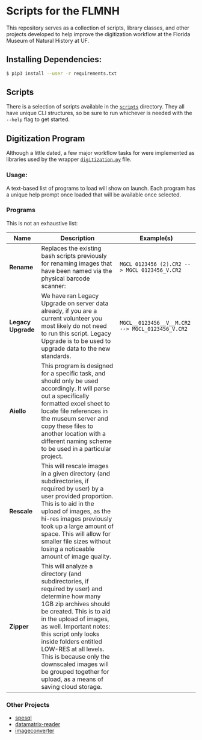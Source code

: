 # Scripts for the FLMNH

This repository serves as a collection of scripts, library classes, and other projects developed to help improve the digitization workflow at the Florida Museum of Natural History at UF.

## Installing Dependencies:

```sh
$ pip3 install --user -r requirements.txt
```

## Scripts

There is a selection of scripts available in the [`scripts`](https://github.com/FLMNH-MGCL/digitization/tree/main/scripts) directory. They all have unique CLI structures, so be sure to run whichever is needed with the `--help` flag to get started.

## Digitization Program

Although a little dated, a few major workflow tasks for were implemented as libraries used by the wrapper [`digitization.py`](https://github.com/FLMNH-MGCL/digitization/blob/main/digitization.py) file.

### Usage:

A text-based list of programs to load will show on launch. Each program has a unique help prompt once loaded that will be available once selected.

### Programs

This is not an exhaustive list:

| Name                  | Description                                                                                                                                                                                                                                                                                                                                                                                    | Example(s)                                       |
| --------------------- | ---------------------------------------------------------------------------------------------------------------------------------------------------------------------------------------------------------------------------------------------------------------------------------------------------------------------------------------------------------------------------------------------- | ------------------------------------------------ |
| <b>Rename</b>         | Replaces the existing bash scripts previously for renaming images that have been named via the physical barcode scanner:                                                                                                                                                                                                                                                                       | `MGCL 0123456 (2).CR2 --> MGCL 0123456_V.CR2`    |
| <b>Legacy Upgrade</b> | We have ran Legacy Upgrade on server data already, if you are a current volunteer you most likely do not need to run this script. Legacy Upgrade is to be used to upgrade data to the new standards.                                                                                                                                                                                           | `MGCL__0123456__V__M.CR2 --> MGCL_0123456_V.CR2` |
| <b>Aiello</b>         | This program is designed for a specific task, and should only be used accordingly. It will parse out a specifically formatted excel sheet to locate file references in the museum server and copy these files to another location with a different naming scheme to be used in a particular project.                                                                                           |                                                  |
| <b>Rescale</b>        | This will rescale images in a given directory (and subdirectories, if required by user) by a user provided proportion. This is to aid in the upload of images, as the hi-res images previously took up a large amount of space. This will allow for smaller file sizes without losing a noticeable amount of image quality.                                                                    |                                                  |
| <b>Zipper</b>         | This will analyze a directory (and subdirectories, if required by user) and determine how many 1GB zip archives should be created. This is to aid in the upload of images, as well. Important notes: this script only looks inside folders entitled LOW-RES at all levels. This is because only the downscaled images will be grouped together for upload, as a means of saving cloud storage. |                                                  |

### Other Projects

- [spesql](https://github.com/FLMNH-MGCL/spesql)
- [datamatrix-reader](https://github.com/FLMNH-MGCL/datamatrix-reader)
- [imageconverter](https://github.com/FLMNH-MGCL/imageconverter)
